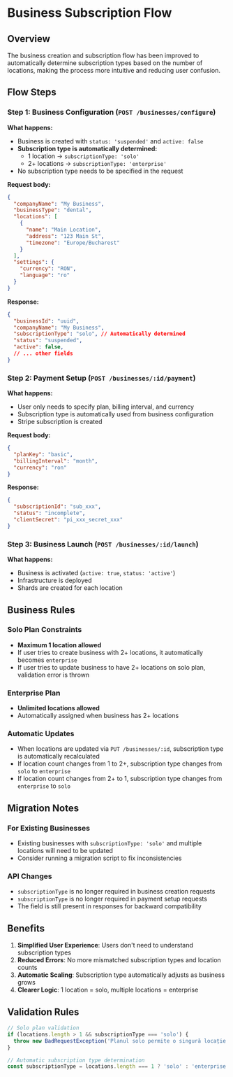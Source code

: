 # Business Subscription Flow

## Overview

The business creation and subscription flow has been improved to automatically determine subscription types based on the number of locations, making the process more intuitive and reducing user confusion.

## Flow Steps

### Step 1: Business Configuration (`POST /businesses/configure`)

**What happens:**
- Business is created with `status: 'suspended'` and `active: false`
- **Subscription type is automatically determined:**
  - 1 location → `subscriptionType: 'solo'`
  - 2+ locations → `subscriptionType: 'enterprise'`
- No subscription type needs to be specified in the request

**Request body:**
```json
{
  "companyName": "My Business",
  "businessType": "dental",
  "locations": [
    {
      "name": "Main Location",
      "address": "123 Main St",
      "timezone": "Europe/Bucharest"
    }
  ],
  "settings": {
    "currency": "RON",
    "language": "ro"
  }
}
```

**Response:**
```json
{
  "businessId": "uuid",
  "companyName": "My Business",
  "subscriptionType": "solo", // Automatically determined
  "status": "suspended",
  "active": false,
  // ... other fields
}
```

### Step 2: Payment Setup (`POST /businesses/:id/payment`)

**What happens:**
- User only needs to specify plan, billing interval, and currency
- Subscription type is automatically used from business configuration
- Stripe subscription is created

**Request body:**
```json
{
  "planKey": "basic",
  "billingInterval": "month",
  "currency": "ron"
}
```

**Response:**
```json
{
  "subscriptionId": "sub_xxx",
  "status": "incomplete",
  "clientSecret": "pi_xxx_secret_xxx"
}
```

### Step 3: Business Launch (`POST /businesses/:id/launch`)

**What happens:**
- Business is activated (`active: true`, `status: 'active'`)
- Infrastructure is deployed
- Shards are created for each location

## Business Rules

### Solo Plan Constraints
- **Maximum 1 location allowed**
- If user tries to create business with 2+ locations, it automatically becomes `enterprise`
- If user tries to update business to have 2+ locations on solo plan, validation error is thrown

### Enterprise Plan
- **Unlimited locations allowed**
- Automatically assigned when business has 2+ locations

### Automatic Updates
- When locations are updated via `PUT /businesses/:id`, subscription type is automatically recalculated
- If location count changes from 1 to 2+, subscription type changes from `solo` to `enterprise`
- If location count changes from 2+ to 1, subscription type changes from `enterprise` to `solo`

## Migration Notes

### For Existing Businesses
- Existing businesses with `subscriptionType: 'solo'` and multiple locations will need to be updated
- Consider running a migration script to fix inconsistencies

### API Changes
- `subscriptionType` is no longer required in business creation requests
- `subscriptionType` is no longer required in payment setup requests
- The field is still present in responses for backward compatibility

## Benefits

1. **Simplified User Experience**: Users don't need to understand subscription types
2. **Reduced Errors**: No more mismatched subscription types and location counts
3. **Automatic Scaling**: Subscription type automatically adjusts as business grows
4. **Clearer Logic**: 1 location = solo, multiple locations = enterprise

## Validation Rules

```typescript
// Solo plan validation
if (locations.length > 1 && subscriptionType === 'solo') {
  throw new BadRequestException('Planul solo permite o singură locație');
}

// Automatic subscription type determination
const subscriptionType = locations.length === 1 ? 'solo' : 'enterprise';
``` 